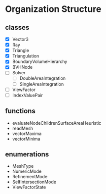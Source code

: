 # Organization Structure

## classes

- [x] Vector3
- [x] Ray
- [x] Triangle
- [x] Triangulation
- [x] BoundaryVolumeHierarchy
- [x] BVHNode
- [ ] Solver
  - [ ] DoubleAreaIntegration
  - [ ] SingleAreaIntegration
- [ ] ViewFactor
- [ ] IndexValuePair

## functions

- evaluateNodeChildrenSurfaceAreaHeuristic
- readMesh
- vectorMaxima
- vectorMinima

## enumerations

- MeshType
- NumericMode
- RefinementMode
- SelfIntersectionMode
- ViewFactorState
